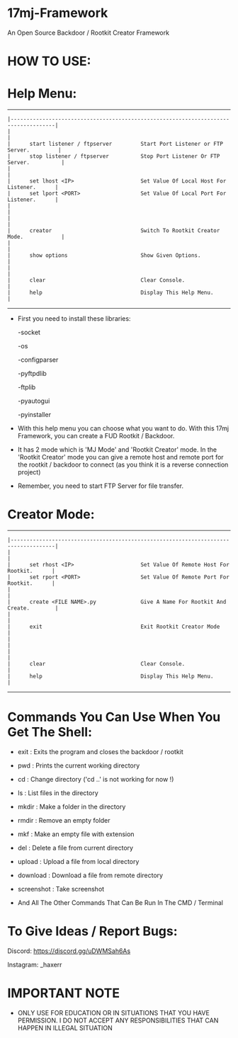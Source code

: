 # 17mj-Framework
An Open Source Backdoor / Rootkit Creator Framework

# HOW TO USE:

# Help Menu:

   ________________________________________________________________________________________
    |------------------------------------------------------------------------------------|
    |                                                                                    |
    |      start listener / ftpserver         Start Port Listener or FTP Server.         |
    |      stop listener / ftpserver          Stop Port Listener Or FTP Server.          |
    |                                                                                    |
    |      set lhost <IP>                     Set Value Of Local Host For Listener.      |
    |      set lport <PORT>                   Set Value Of Local Port For Listener.      |
    |                                                                                    |
    |                                                                                    |
    |      creator                            Switch To Rootkit Creator Mode.            |
    |                                                                                    |
    |      show options                       Show Given Options.                        |
    |                                                                                    |
    |      clear                              Clear Console.                             |
    |      help                               Display This Help Menu.                    |
   _________________________________________________________________________________________

- First you need to install these libraries:

  -socket

  -os

   -configparser

   -pyftpdlib

   -ftplib

   -pyautogui

   -pyinstaller

  

- With this help menu you can choose what you want to do. With this 17mj Framework, you can create a FUD Rootkit / Backdoor.

- It has 2 mode which is 'MJ Mode' and 'Rootkit Creator' mode. In the 'Rootkit Creator' mode you can give a remote host and remote port for the rootkit / backdoor to connect (as you think it is a reverse connection project)

- Remember, you need to start FTP Server for file transfer.

# Creator Mode:
 
   ________________________________________________________________________________________
    |------------------------------------------------------------------------------------|
    |                                                                                    |
    |      set rhost <IP>                     Set Value Of Remote Host For Rootkit.      |
    |      set rport <PORT>                   Set Value Of Remote Port For Rootkit.      |
    |                                                                                    |
    |      create <FILE NAME>.py              Give A Name For Rootkit And Create.        |
    |                                                                                    |
    |      exit                               Exit Rootkit Creator Mode                  |
    |                                                                                    |
    |                                                                                    |
    |      clear                              Clear Console.                             |
    |      help                               Display This Help Menu.                    |
   _________________________________________________________________________________________

# Commands You Can Use When You Get The Shell:
- exit                   : Exits the program and closes the backdoor / rootkit
- pwd                    : Prints the current working directory
- cd <PATH>              : Change directory ('cd ..' is not working for now !)
- ls                     : List files in the directory
- mkdir <FOLDER NAME>    : Make a folder in the directory
- rmdir <FOLDER NAME>    : Remove an empty folder
- mkf <FILE NAME>        : Make an empty file with extension
- del <FILE NAME>        : Delete a file from current directory
- upload <FILE NAME>     : Upload a file from local directory
- download <FILE NAME>   : Download a file from remote directory
- screenshot             : Take screenshot

- And All The Other Commands That Can Be Run In The CMD / Terminal

# To Give Ideas / Report Bugs:

Discord: https://discord.gg/uDWMSah6As

Instagram: _haxerr


   # IMPORTANT NOTE

- ONLY USE FOR EDUCATION OR IN SITUATIONS THAT YOU HAVE PERMISSION. I DO NOT ACCEPT ANY RESPONSIBILITIES THAT CAN HAPPEN IN ILLEGAL SITUATION

